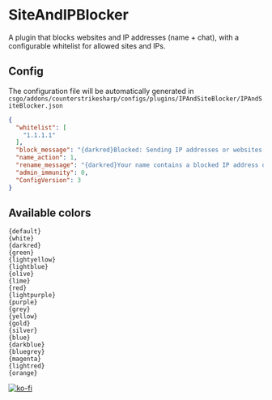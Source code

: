 # SiteAndIPBlocker
A plugin that blocks websites and IP addresses (name + chat), with a configurable whitelist for allowed sites and IPs.

## Config
The configuration file will be automatically generated in `csgo/addons/counterstrikesharp/configs/plugins/IPAndSiteBlocker/IPAndSiteBlocker.json`
```json
{
  "whitelist": [
    "1.1.1.1"
  ],
  "block_message": "{darkred}Blocked: Sending IP addresses or websites is not allowed.",
  "name_action": 1,
  "rename_message": "{darkred}Your name contains a blocked IP address or website. It will be renamed.",
  "admin_immunity": 0,
  "ConfigVersion": 3
}
```

## Available colors
```
{default}
{white}
{darkred}
{green}
{lightyellow}
{lightblue}
{olive}
{lime}
{red}
{lightpurple}
{purple}
{grey}
{yellow}
{gold}
{silver}
{blue}
{darkblue}
{bluegrey}
{magenta}
{lightred}
{orange}
```

[![ko-fi](https://ko-fi.com/img/githubbutton_sm.svg)](https://ko-fi.com/L4L611665R)
